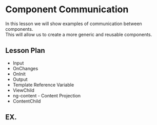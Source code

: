 # Component Communication

In this lesson we will show examples of communication between components.  
This will allow us to create a more generic and reusable components.  

## Lesson Plan

- Input
- OnChanges
- OnInit
- Output
- Template Reference Variable
- ViewChild
- ng-content - Content Projection
- ContentChild

## EX.

